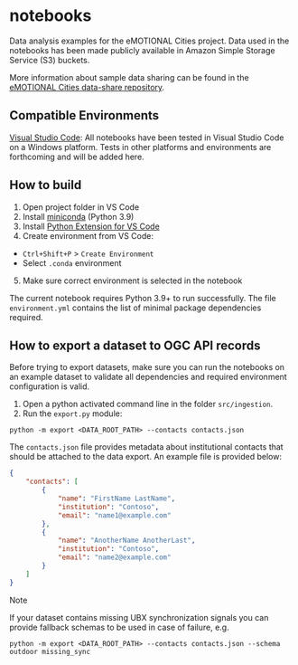 # notebooks

Data analysis examples for the eMOTIONAL Cities project. Data used in the notebooks has been made publicly available in Amazon Simple Storage Service (S3) buckets.

More information about sample data sharing can be found in the [eMOTIONAL Cities data-share repository](https://github.com/emotional-cities/data-share).

## Compatible Environments

[Visual Studio Code](https://code.visualstudio.com/): All notebooks have been tested in Visual Studio Code on a Windows platform. Tests in other platforms and environments are forthcoming and will be added here.

## How to build

1. Open project folder in VS Code
2. Install [miniconda](https://docs.conda.io/en/latest/miniconda.html) (Python 3.9)
3. Install [Python Extension for VS Code](https://marketplace.visualstudio.com/items?itemName=ms-python.python)
4. Create environment from VS Code:
  - `Ctrl+Shift+P` > `Create Environment`
  - Select `.conda` environment
5. Make sure correct environment is selected in the notebook

The current notebook requires Python 3.9+ to run successfully. The file `environment.yml` contains the list of minimal package dependencies required.

## How to export a dataset to OGC API records

Before trying to export datasets, make sure you can run the notebooks on an example dataset to validate all dependencies and required environment configuration is valid.

1. Open a python activated command line in the folder `src/ingestion`.
2. Run the `export.py` module:

```
python -m export <DATA_ROOT_PATH> --contacts contacts.json
```

The `contacts.json` file provides metadata about institutional contacts that should be attached to the data export. An example file is provided below:

```json
{
    "contacts": [
        {
            "name": "FirstName LastName",
            "institution": "Contoso",
            "email": "name1@example.com"
        },
        {
            "name": "AnotherName AnotherLast",
            "institution": "Contoso",
            "email": "name2@example.com"
        }
    ]
}
```

> [!NOTE]
> If your dataset contains missing UBX synchronization signals you can provide fallback schemas to be used in case of failure, e.g.
> ```
> python -m export <DATA_ROOT_PATH> --contacts contacts.json --schema outdoor missing_sync
> ```